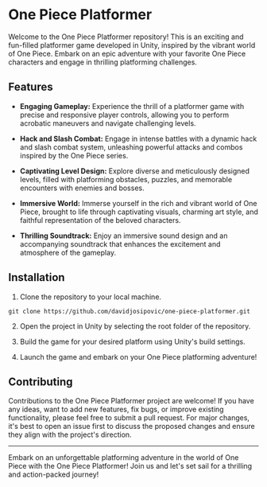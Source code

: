 # One Piece Platformer

Welcome to the One Piece Platformer repository! This is an exciting and fun-filled platformer game developed in Unity, inspired by the vibrant world of One Piece. Embark on an epic adventure with your favorite One Piece characters and engage in thrilling platforming challenges.

## Features

- **Engaging Gameplay:** Experience the thrill of a platformer game with precise and responsive player controls, allowing you to perform acrobatic maneuvers and navigate challenging levels.

- **Hack and Slash Combat:** Engage in intense battles with a dynamic hack and slash combat system, unleashing powerful attacks and combos inspired by the One Piece series.

- **Captivating Level Design:** Explore diverse and meticulously designed levels, filled with platforming obstacles, puzzles, and memorable encounters with enemies and bosses.

- **Immersive World:** Immerse yourself in the rich and vibrant world of One Piece, brought to life through captivating visuals, charming art style, and faithful representation of the beloved characters.

- **Thrilling Soundtrack:** Enjoy an immersive sound design and an accompanying soundtrack that enhances the excitement and atmosphere of the gameplay.

## Installation

1. Clone the repository to your local machine.
```
git clone https://github.com/davidjosipovic/one-piece-platformer.git
```

2. Open the project in Unity by selecting the root folder of the repository.

3. Build the game for your desired platform using Unity's build settings.

4. Launch the game and embark on your One Piece platforming adventure!

## Contributing

Contributions to the One Piece Platformer project are welcome! If you have any ideas, want to add new features, fix bugs, or improve existing functionality, please feel free to submit a pull request. For major changes, it's best to open an issue first to discuss the proposed changes and ensure they align with the project's direction.

---

Embark on an unforgettable platforming adventure in the world of One Piece with the One Piece Platformer! Join us and let's set sail for a thrilling and action-packed journey!
